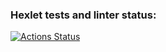 ### Hexlet tests and linter status:
[![Actions Status](https://github.com/Makaratel/python-project-49/workflows/hexlet-check/badge.svg)](https://github.com/Makaratel/python-project-49/actions)